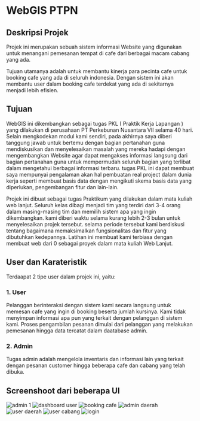 # WebGIS PTPN

## Deskripsi Projek
Projek ini merupakan sebuah sistem informasi Website yang digunakan untuk menangani pemesanan tempat di cafe dari berbagai macam cabang yang ada.

Tujuan utamanya adalah untuk membantu kinerja para pecinta cafe untuk booking cafe yang ada di seluruh indonesia. Dengan sistem ini akan membantu user dalam booking cafe terdekat yang ada di sekitarnya menjadi lebih efisien.

## Tujuan
WebGIS ini dikembangkan sebagai tugas PKL ( Praktik Kerja Lapangan ) yang dilakukan di perusahaan PT Perkebunan Nusantara VII selama 40 hari. Selain mengkodekan modul kami sendiri, pada akhirnya saya diberi tanggung jawab untuk bertemu dengan bagian pertanahan guna mendiskusikan dan menyelesaikan masalah yang mereka hadapi dengan mengembangkan Website agar dapat mengakses informasi langsung dari bagian pertanahan guna untuk mempermudah seluruh bagian yang terlibat dalam mengetahui berbagai informasi terbaru. tugas PKL ini dapat membuat saya mempunyai pengalaman akan hal pembuatan real project dalam dunia kerja seperti membuat basis data dengan mengikuti skema basis data yang diperlukan, pengembangan fitur dan lain-lain.

Projek ini dibuat sebagai tugas Praktikum  yang dilakukan dalam mata kuliah web lanjut. Seluruh kelas dibagi menjadi tim yang terdiri dari 3-4 orang dalam masing-masing tim dan memilih sistem apa yang ingin dikembangkan. kami diberi waktu selama kurang lebih 2-3 bulan untuk menyelesaikan projek tersebut. selama periode tersebut kami berdiskusi tentang bagaimana memaksimalkan fungsionalitas dan fitur yang dibutuhkan kedepannya. Latihan ini membuat kami terbiasa dengan membuat web dari 0 sebagai proyek dalam mata kuliah Web Lanjut.

## User dan Karateristik
Terdaapat 2 tipe user dalam projek ini, yaitu:
### 1. User
Pelanggan berinteraksi dengan sistem kami secara langsung untuk memesan cafe yang ingin di booking beserta jumlah kursinya. Kami tidak menyimpan informasi apa pun yang terkait dengan pelanggan di sistem kami. Proses pengambilan pesanan dimulai dari pelanggan yang melakukan pemesanan hingga data tercatat dalam daatabase admin.

### 2. Admin
Tugas admin adalah mengelola inventaris dan informasi lain yang terkait dengan pesanan customer hingga beberapa cafe dan cabang yang telah dibuka.

## Screenshoot dari beberapa UI
![admin 1](https://github.com/fulan1234/cafeloka/assets/116423371/a3b79809-e59a-4711-a78f-f73e292e8aec)
![dashboard user](https://github.com/fulan1234/cafeloka/assets/116423371/cd6c83ae-3ef1-4435-aa7b-e4af1b013c86)
![booking cafe](https://github.com/fulan1234/cafeloka/assets/116423371/95994b3c-5019-4898-964a-4a299b92997f)
![admin daerah](https://github.com/fulan1234/cafeloka/assets/116423371/722de96c-066b-480b-a0d8-3cc2c84a5709)
![user daerah](https://github.com/fulan1234/cafeloka/assets/116423371/5121d185-9368-45c3-9f72-1381a99660ca)
![user cabang](https://github.com/fulan1234/cafeloka/assets/116423371/7a9c1227-c0d2-4257-9de6-95f77a022823)
![login](https://github.com/fulan1234/cafeloka/assets/116423371/822bb162-d662-4e33-a7da-39bc949e3833)

